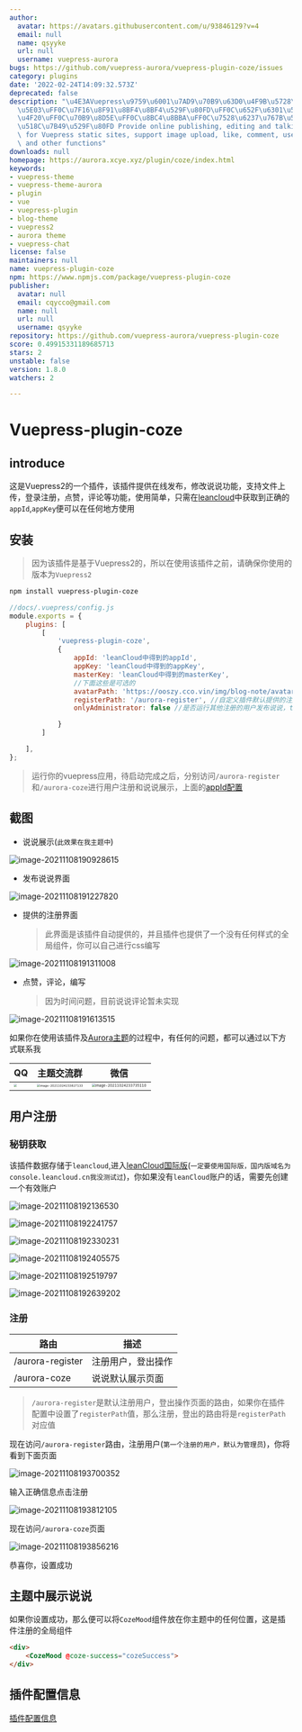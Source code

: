 ```yaml
---
author:
  avatar: https://avatars.githubusercontent.com/u/93846129?v=4
  email: null
  name: qsyyke
  url: null
  username: vuepress-aurora
bugs: https://github.com/vuepress-aurora/vuepress-plugin-coze/issues
category: plugins
date: '2022-02-24T14:09:32.573Z'
deprecated: false
description: "\u4E3AVuepress\u9759\u6001\u7AD9\u70B9\u63D0\u4F9B\u5728\u7EBF\u53D1\
  \u5E03\uFF0C\u7F16\u8F91\u8BF4\u8BF4\u529F\u80FD\uFF0C\u652F\u6301\u56FE\u7247\u4E0A\
  \u4F20\uFF0C\u70B9\u8D5E\uFF0C\u8BC4\u8BBA\uFF0C\u7528\u6237\u767B\u5F55\uFF0C\u6CE8\
  \u518C\u7B49\u529F\u80FD Provide online publishing, editing and talking functions\
  \ for Vuepress static sites, support image upload, like, comment, user login, registration\
  \ and other functions"
downloads: null
homepage: https://aurora.xcye.xyz/plugin/coze/index.html
keywords:
- vuepress-theme
- vuepress-theme-aurora
- plugin
- vue
- vuepress-plugin
- blog-theme
- vuepress2
- aurora theme
- vuepress-chat
license: false
maintainers: null
name: vuepress-plugin-coze
npm: https://www.npmjs.com/package/vuepress-plugin-coze
publisher:
  avatar: null
  email: cqycco@gmail.com
  name: null
  url: null
  username: qsyyke
repository: https://github.com/vuepress-aurora/vuepress-plugin-coze
score: 0.49915331189685713
stars: 2
unstable: false
version: 1.8.0
watchers: 2

---
```


# Vuepress-plugin-coze

## introduce

这是Vuepress2的一个插件，该插件提供在线发布，修改说说功能，支持文件上传，登录注册，点赞，评论等功能，使用简单，只需在[leancloud](https://console.leancloud.app/)中获取到正确的`appId`,`appKey`便可以在任何地方使用



## 安装

>  因为该插件是基于Vuepress2的，所以在使用该插件之前，请确保你使用的版本为`Vuepress2`

```sh
npm install vuepress-plugin-coze
```



```js
//docs/.vuepress/config.js
module.exports = {
    plugins: [
        [
            'vuepress-plugin-coze',
            {
                appId: 'leanCloud中得到的appId',
                appKey: 'leanCloud中得到的appKey',
                masterKey: 'leanCloud中得到的masterKey',
                //下面这些是可选的
                avatarPath: 'https://ooszy.cco.vin/img/blog-note/avatar-aurora.png',//说说头像url
                registerPath: '/aurora-register', //自定义插件默认提供的注册页面路由，请在前面加上/
                onlyAdministrator: false //是否运行其他注册的用户发布说说，true表示只有管理员可以发布

            }
        ]

    ],
};
```



> 运行你的vuepress应用，待启动完成之后，分别访问`/aurora-register`和`/aurora-coze`进行用户注册和说说展示，上面的[appId配置](#秘钥获取)



## 截图

- 说说展示(`此效果在我主题中`)

![image-20211108190928615](https://ooszy.cco.vin/img/blog-note/image-20211108190928615.png?x-oss-process=style/pictureProcess1)



- 发布说说界面

![image-20211108191227820](https://ooszy.cco.vin/img/blog-note/image-20211108191227820.png?x-oss-process=style/pictureProcess1)



- 提供的注册界面

  > 此界面是该插件自动提供的，并且插件也提供了一个没有任何样式的全局组件，你可以自己进行css编写

![image-20211108191311008](https://ooszy.cco.vin/img/blog-note/image-20211108191311008.png?x-oss-process=style/pictureProcess1)



- 点赞，评论，编写

  > 因为时间问题，目前说说评论暂未实现

![image-20211108191613515](https://ooszy.cco.vin/img/blog-note/image-20211108191613515.png?x-oss-process=style/pictureProcess1)





如果你在使用该插件及[Aurora主题](https://aurora.xcye.xyz)的过程中，有任何的问题，都可以通过以下方式联系我

| QQ                                                           | 主题交流群                                                   | 微信                                                         |
| ------------------------------------------------------------ | ------------------------------------------------------------ | ------------------------------------------------------------ |
| <img src="https://ooszy.cco.vin/img/blog-note/image-20211024233620332.png?x-oss-process=style/pictureProcess1" style="zoom:33%;" /> | <img src="https://ooszy.cco.vin/img/blog-note/image-20211024233827133.png?x-oss-process=style/pictureProcess1" alt="image-20211024233827133" style="zoom:33%;" /> | <img src="https://ooszy.cco.vin/img/blog-note/image-20211024233735110.png?x-oss-process=style/pictureProcess1" alt="image-20211024233735110" style="zoom: 39%;" /> |



## 用户注册

### 秘钥获取

该插件数据存储于`leancloud`,进入[leanCloud国际版](https://console.leancloud.app/)(`一定要使用国际版，国内版域名为console.leancloud.cn我没测试过`)，你如果没有`leanCloud`账户的话，需要先创建一个有效账户

![image-20211108192136530](https://ooszy.cco.vin/img/blog-note/image-20211108192136530.png?x-oss-process=style/pictureProcess1)

![image-20211108192241757](https://ooszy.cco.vin/img/blog-note/image-20211108192241757.png?x-oss-process=style/pictureProcess1)

![image-20211108192330231](https://ooszy.cco.vin/img/blog-note/image-20211108192330231.png?x-oss-process=style/pictureProcess1)

![image-20211108192405575](https://ooszy.cco.vin/img/blog-note/image-20211108192405575.png?x-oss-process=style/pictureProcess1)

![image-20211108192519797](https://ooszy.cco.vin/img/blog-note/image-20211108192519797.png?x-oss-process=style/pictureProcess1)

![image-20211108192639202](https://ooszy.cco.vin/img/blog-note/image-20211108192639202.png?x-oss-process=style/pictureProcess1)





### 注册

| 路由             | 描述               |
| ---------------- | ------------------ |
| /aurora-register | 注册用户，登出操作 |
| /aurora-coze     | 说说默认展示页面   |

> `/aurora-register`是默认注册用户，登出操作页面的路由，如果你在插件配置中设置了`registerPath`值，那么注册，登出的路由将是`registerPath`对应值


现在访问`/aurora-register`路由，注册用户(`第一个注册的用户，默认为管理员`)，你将看到下面页面

![image-20211108193700352](https://ooszy.cco.vin/img/blog-note/image-20211108193700352.png?x-oss-process=style/pictureProcess1)

输入正确信息点击注册

![image-20211108193812105](https://ooszy.cco.vin/img/blog-note/image-20211108193812105.png?x-oss-process=style/pictureProcess1)



现在访问`/aurora-coze`页面

![image-20211108193856216](https://ooszy.cco.vin/img/blog-note/image-20211108193856216.png?x-oss-process=style/pictureProcess1)



恭喜你，设置成功



## 主题中展示说说

如果你设置成功，那么便可以将`CozeMood`组件放在你主题中的任何位置，这是插件注册的全局组件

```html
<div>
	<CozeMood @coze-success="cozeSuccess">
</div>
```



## 插件配置信息

[插件配置信息](https://aurora.xcye.xyz/plugin/coze/config.html)